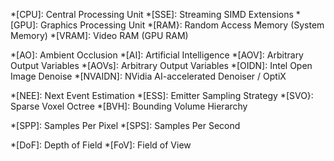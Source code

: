 *[CPU]: Central Processing Unit
*[SSE]: Streaming SIMD Extensions
*[GPU]: Graphics Processing Unit
*[RAM}: Random Access Memory (System Memory)
*[VRAM]: Video RAM (GPU RAM)

*[AO]: Ambient Occlusion
*[AI]: Artificial Intelligence
*[AOV]: Arbitrary Output Variables
*[AOVs]: Arbitrary Output Variables
*[OIDN]: Intel Open Image Denoise
*[NVAIDN]: NVidia AI-accelerated Denoiser / OptiX

*[NEE]: Next Event Estimation
*[ESS]: Emitter Sampling Strategy
*[SVO}: Sparse Voxel Octree
*[BVH]: Bounding Volume Hierarchy

*[SPP]: Samples Per Pixel
*[SPS]: Samples Per Second

*[DoF]: Depth of Field
*[FoV]: Field of View



